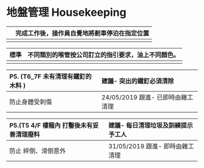 # 地盤管理 Housekeeping

|  | 完成工作後，操作員自覺地將剷車停泊在指定位置 |
| :--- | :--- |
|  |  |

| 標準 | 不同類別的喉管按公司訂立的指引要求，油上不同顏色。 |
| :--- | :--- |
|  |  |

| P5. \(T6\_7F 未有清理有鐵釘的木料 \) | 建議- 突出的鐵釘必須清除 |
| :--- | :--- |
| 防止身體受刺傷 | 24/05/2019 跟進- 已即時由雜工清理 |

| P5.\(T5 4/F 樓寵內 打鑿後未有妥善清理廢料 | 建議- 每日清理垃圾及訓練提示予工人 |
| :--- | :--- |
| 防止 絆倒、滑倒意外 | 31/05/2019 跟進- 即時由雜工清理 |


